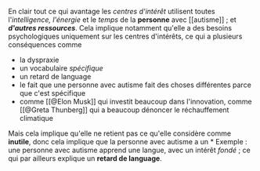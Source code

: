 En clair tout ce qui avantage les *centres d'intérêt* utilisent toutes l'*intelligence, l'énergie* et le *temps* de la **personne** avec [[autisme]] ; et ***d'autres ressources***. Cela implique notamment qu'elle a des besoins psychologiques uniquement sur les centres d'intérêts, ce qui a plusieurs conséquences comme
- la dyspraxie
- un vocabulaire *spécifique*
- un retard de language 
- le fait que une personne avec autisme fait des choses différentes parce que c'est spécifique
- comme [[@Elon Musk]] qui investit beaucoup dans l'innovation, comme [[@Greta Thunberg]] qui a beaucoup dénoncer le réchauffement climatique 


Mais cela implique qu'elle ne retient pas ce qu'elle considère comme **inutile**, donc cela implique que la personne avec autisme a un *
Exemple : une personne avec autisme apprend une langue, avec un intérêt *fondé* ; ce qui par ailleurs explique un **retard de language**.